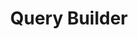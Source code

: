---
title: Query Builder
description: Narrative's Query Builder allows you to easily create and manage your data collaboration requests with your partners.
image: /img/products/query-builder/data-studio.png
layout: prince
---